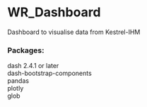 # WR_Dashboard
 
Dashboard to visualise data from Kestrel-IHM

### Packages:
dash 2.4.1 or later\
dash-bootstrap-components\
pandas\
plotly\
glob
